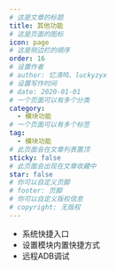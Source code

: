 ```yaml
---
# 这是文章的标题
title: 其他功能
# 这是页面的图标
icon: page
# 这是侧边栏的顺序
order: 16
# 设置作者
# author: 忆清鸣、luckyzyx
# 设置写作时间
# date: 2020-01-01
# 一个页面可以有多个分类
category:
  - 模块功能
# 一个页面可以有多个标签
tag:
  - 模块功能
# 此页面会在文章列表置顶
sticky: false
# 此页面会出现在文章收藏中
star: false
# 你可以自定义页脚
# footer: 页脚
# 你可以自定义版权信息
# copyright: 无版权
---
```


- 系统快捷入口
- 设置模块内置快捷方式
- 远程ADB调试